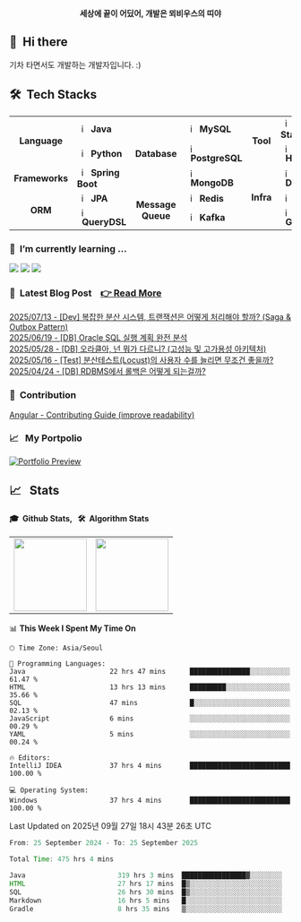<div align="center">
	<b>세상에 끝이 어딨어, 개발은 뫼비우스의 띠야</b>
</div>


## 👋 &nbsp;Hi there
기차 타면서도 개발하는 개발자입니다. :)<br/>

## 🛠️&nbsp; Tech Stacks

<table>
  <tr>
    <td rowspan="2" align="center"><b>Language</b></td>
    <td><img src="https://staging.svgrepo.com/show/184143/java.svg" width="16px" alt="_icon" />&nbsp;&nbsp;<b>Java</b></td>
    <td rowspan="3" align="center"><b>Database</b></td>
    <td><img src="https://encrypted-tbn0.gstatic.com/images?q=tbn:ANd9GcRlt-eR5tE_V3E6Idxl8mia5JV9gO1de6f86A&s" width="16px" alt="_icon" />&nbsp;&nbsp;<b>MySQL</b></td>
    <td rowspan="2" align="center"><b>Tool</b></td>
    <td><img src="https://cdn.jsdelivr.net/gh/devicons/devicon/icons/elasticsearch/elasticsearch-original.svg" width="16px" alt="_icon" />&nbsp;&nbsp;<b>ELK Stack</b></td>
  </tr>
  <tr>
    <td><img src="https://img.icons8.com/?size=96&id=13441&format=png" width="16px" alt="_icon" />&nbsp;&nbsp;<b>Python</b></td>
    <td><img src="https://cdn.jsdelivr.net/gh/devicons/devicon/icons/postgresql/postgresql-original.svg" width="16px" alt="_icon" />&nbsp;&nbsp;<b>PostgreSQL</b></td>
    <td><img src="https://cdn.jsdelivr.net/gh/devicons/devicon/icons/hadoop/hadoop-original.svg"
     width="16px" alt="_icon" />&nbsp;&nbsp;<b>Hadoop</b></td>
  </tr>
  <tr>
    <td rowspan="1" align="center"><b>Frameworks</b></td>
    <td><img src="https://user-images.githubusercontent.com/112257466/209075280-78be8487-7d6a-485c-92a8-d6677f0caab9.png" width="16px" alt="_icon" />&nbsp;&nbsp;<b>Spring Boot</b></td>
    <td><img src="https://www.svgrepo.com/show/331488/mongodb.svg" width="16px" alt="_icon" />&nbsp;&nbsp;<b>MongoDB</b></td>
    <td rowspan="3" align="center"><b>Infra</td>
    <td><img src="https://www.svgrepo.com/show/452192/docker.svg" width="16px" alt="_icon" />&nbsp;&nbsp;<b>Docker</b></td>
  </tr>
  <tr>
    <td rowspan="2" align="center"><b>ORM</b></td>
    <td><img src="https://user-images.githubusercontent.com/112257466/209076523-777fe02a-455f-48a0-a4b1-aeb9fff17b10.png" width="16px" alt="_icon" />&nbsp;&nbsp;<b>JPA</b></td>
    <td rowspan="2" align="center"><b>Message Queue</b></td>
    <td><img src="https://www.svgrepo.com/show/439288/redis.svg" width="16px" alt="_icon" />&nbsp;&nbsp;<b>Redis</b>
    <td><img src="https://www.svgrepo.com/show/373924/nginx.svg" width="16px" alt="_icon" />&nbsp;&nbsp;<b>Nginx</b></td>
    
  </tr>
  <tr>
    <td><img src="https://github.com/GDSC-Team-J/ADDI-ML/assets/112257466/dff863c4-fb90-4747-a621-bdbd2c44a0be" width="16px" alt="_icon" />&nbsp;&nbsp;<b>QueryDSL</b></td>
    <td><img src="https://encrypted-tbn0.gstatic.com/images?q=tbn:ANd9GcRWjXADv-XcMBeVYbxROMcVPc0l9SGQr5KSPw&s" width="16px" alt="_icon" />&nbsp;&nbsp;<b>Kafka</b></td>
    <td><img src="https://www.svgrepo.com/show/353829/grafana.svg" width="16px" alt="_icon" />&nbsp;&nbsp;<b>Grafana</b></td>
  </tr>
</table> 


### 🌱 &nbsp;I’m currently learning ...
<p align="left">
  <!-- <img src="https://img.shields.io/badge/Elastic_Stack-005571?style=flat-square&logo=elasticstack&logoColor=white"/></a> -->
  <!-- <img src="https://img.shields.io/badge/Docker-2496ED?style=flat-square&logo=Docker&logoColor=white"/></a>  -->
  <!-- <img src="https://img.shields.io/badge/Kafka-231F20?style=flat-square&logo=apachekafka&logoColor=white"/></a> -->
  <!-- <img src="https://img.shields.io/badge/Grafana-F46800?style=flat-square&logo=Grafana&logoColor=white"/></a> -->
  <img src="https://img.shields.io/badge/Spring-6DB33F?style=flat-square&logo=Spring&logoColor=white"/>
  <img src="https://img.shields.io/badge/MySQL-4479A1?style=flat-square&logo=mysql&logoColor=white"/>
<!--   <img src="https://img.shields.io/badge/Apache_Jmeter-D22128?style=flat-square&logo=apachejmeter&logoColor=white"/> -->
  <img src="https://img.shields.io/badge/Locust-00FF00?style=flat-square&logo=locust&logoColor=white"/>
</p>


<!-- ### 🔭 &nbsp;I’m currently working on ... -->
### 📌 &nbsp;Latest Blog Post &nbsp;&nbsp; [👉 Read More](https://velog.io/@plate0113/posts)
[2025/07/13 - [Dev] 복잡한 분산 시스템, 트랜잭션은 어떻게 처리해야 할까? (Saga & Outbox Pattern)](https://velog.io/@plate0113/%EB%B3%B5%EC%9E%A1%ED%95%9C-%EB%B6%84%EC%82%B0-%EC%8B%9C%EC%8A%A4%ED%85%9C-%ED%8A%B8%EB%9E%9C%EC%9E%AD%EC%85%98%EC%9D%80-%EC%96%B4%EB%96%BB%EA%B2%8C-%EC%B2%98%EB%A6%AC%ED%95%B4%EC%95%BC-%ED%95%A0%EA%B9%8C-Saga-Outbox-Pattern)</br>
[2025/06/19 - [DB] Oracle SQL 실행 계획 완전 분석](https://velog.io/@plate0113/%EC%98%A4%EB%9D%BC%ED%81%B4-%EC%BF%BC%EB%A6%AC-%EC%8B%A4%ED%96%89-%EA%B3%84%ED%9A%8D-%EB%B6%84%EC%84%9D%ED%95%98%EB%8A%94-%EB%B0%A9%EB%B2%95)</br>
[2025/05/28 - [DB] 오라클아, 넌 뭐가 다르니? (고성능 및 고가용성 아키텍처)](https://velog.io/@plate0113/DB-%EC%98%A4%EB%9D%BC%ED%81%B4%EC%95%84-%EB%84%8C-%EB%AD%90%EA%B0%80-%EB%8B%A4%EB%A5%B4%EB%8B%88-%EA%B3%A0%EC%84%B1%EB%8A%A5-%EB%B0%8F-%EA%B3%A0%EA%B0%80%EC%9A%A9%EC%84%B1-%EC%95%84%ED%82%A4%ED%85%8D%EC%B2%98)</br>
[2025/05/16 - [Test] 분산테스트(Locust)의 사용자 수를 늘리면 무조건 좋을까?](https://velog.io/@plate0113/Test-%EB%B6%84%EC%82%B0%ED%85%8C%EC%8A%A4%ED%8A%B8Locust%EC%9D%98-%EC%82%AC%EC%9A%A9%EC%9E%90-%EC%88%98%EB%A5%BC-%EB%8A%98%EB%A6%AC%EB%A9%B4-%EB%AC%B4%EC%A1%B0%EA%B1%B4-%EC%A2%8B%EC%9D%84%EA%B9%8C)</br>
[2025/04/24 - [DB] RDBMS에서 롤백은 어떻게 되는걸까?](https://velog.io/@plate0113/DB-MySQL-%ED%8A%B8%EB%9E%9C%EC%9E%AD%EC%85%98-%EA%B2%A9%EB%A6%AC-%EC%88%98%EC%A4%80-%EC%B4%9D%EC%A0%95%EB%A6%AC)</br>


### 🤝 &nbsp;Contribution
[Angular - Contributing Guide (improve readability)](https://github.com/angular/angular/pull/56974)
</br>

### 📈 &nbsp; My Portpolio
[![Portfolio Preview](https://img.shields.io/badge/View_Portfolio-Click_Here-green?style=for-the-badge&logo=google-drive&logoColor=white)](https://drive.google.com/file/d/1h7AVURLXXNbUvPlhQojUhxrpOBdrssrA/view)
</br>

## 📈 &nbsp; Stats
#### 🎓 &nbsp;Github Stats, &nbsp; 🛠️ &nbsp;Algorithm Stats
<!--[![Hits](https://hits.seeyoufarm.com/api/count/incr/badge.svg?url=https%3A%2F%2Fgithub.com%2Fsihyunjojo%2Fhit-counter&count_bg=%2379C83D&title_bg=%23555555&icon=github.svg&icon_color=%23E7E7E7&title=hits&edge_flat=false)](https://hits.seeyoufarm.com)-->
<!--[![wakatime](https://wakatime.com/badge/user/01180168-8b97-40a8-a406-568eefd227b1.svg)](https://wakatime.com/@01180168-8b97-40a8-a406-568eefd227b1)-->
<table>
  <tr>
    <td>
      <img src="https://github-readme-stats.vercel.app/api?username=sihyunjojo&&show_icons=true&theme=tokyonight&rank_icon=percentile&locale=kr" height="130" />
    </td>
<!--     <td>
    	<img src="https://github-readme-stats.vercel.app/api/top-langs/?username=sihyunjojo&layout=compact&theme=tokyonight&hide=Jupyter%20Notebook,CSS,PUG,Batchfile,shell" style="margin-left: 10px; vertical-align:top" height=130 />
    </td> -->
    <td>
      <a href="https://solved.ac/plate0113">
        <img src="http://mazassumnida.wtf/api/v2/generate_badge?boj=plate0113" height="130" />
      </a>
    </td>
  </tr>
</table>

<!--
#### 🎓 Github Stats
<p align="left">
    <a>
        <img src="https://github-readme-stats.vercel.app/api?username=sihyunjojo&&show_icons=true&theme=tokyonight&rank_icon=percentile&\locale=kr" style="margin-left: 10px; vertical-align:top" height=130 />
    </a>
    <a>
    	<img src="https://github-readme-stats.vercel.app/api/top-langs/?username=sihyunjojo&layout=compact&theme=tokyonight&hide=Jupyter%20Notebook,CSS,PUG,Batchfile,shell" style="margin-left: 10px; vertical-align:top" height=130 />
    </a>
</p>

#### 🛠️ Algorithm Stats
<p align="left">
    <a href="https://solved.ac/plate0113">
    	<img src="http://mazassumnida.wtf/api/v2/generate_badge?boj=plate0113" style="margin-left: 1px; vertical-align:top" height=130 />
    </a>
    <a href="https://solved.ac/plate0113">
        <img src="http://mazandi.herokuapp.com/api?handle=plate0113&theme=cold" style="margin-left: 1px; vertical-align:top" height=130 />
    </a> 
    <!-- cold, dark, warm 
</p> 
-->

<!--START_SECTION:waka-->
📊 **This Week I Spent My Time On** 

```text
🕑︎ Time Zone: Asia/Seoul

💬 Programming Languages: 
Java                     22 hrs 47 mins      ███████████████░░░░░░░░░░   61.47 % 
HTML                     13 hrs 13 mins      █████████░░░░░░░░░░░░░░░░   35.66 % 
SQL                      47 mins             █░░░░░░░░░░░░░░░░░░░░░░░░   02.13 % 
JavaScript               6 mins              ░░░░░░░░░░░░░░░░░░░░░░░░░   00.29 % 
YAML                     5 mins              ░░░░░░░░░░░░░░░░░░░░░░░░░   00.24 % 

🔥 Editors: 
IntelliJ IDEA            37 hrs 4 mins       █████████████████████████   100.00 % 

💻 Operating System: 
Windows                  37 hrs 4 mins       █████████████████████████   100.00 % 
```


 Last Updated on 2025년 09월 27일 18시 43분 26초 UTC
<!--END_SECTION:waka-->

<!--START_SECTION:wakasimple-->

```java
From: 25 September 2024 - To: 25 September 2025

Total Time: 475 hrs 4 mins

Java                       319 hrs 3 mins  ████████████████▓░░░░░░░░   67.13 %
HTML                       27 hrs 17 mins  █▒░░░░░░░░░░░░░░░░░░░░░░░   05.74 %
SQL                        26 hrs 30 mins  █▒░░░░░░░░░░░░░░░░░░░░░░░   05.58 %
Markdown                   16 hrs 5 mins   █░░░░░░░░░░░░░░░░░░░░░░░░   03.39 %
Gradle                     8 hrs 35 mins   ▒░░░░░░░░░░░░░░░░░░░░░░░░   01.81 %
```

<!--END_SECTION:wakasimple-->


<!--
Here are some ideas to get you started:
- 👯 I’m looking to collaborate on ...
- 🤔 I’m looking for help with ...
- 💬 Ask me about ...
- 📫 How to reach me: ...
- 😄 Pronouns: ...
- ⚡ Fun fact: ...
-->

<!--
##### 🐧 gitanimals
<a href="https://github.com/devxb/gitanimals">
<img
  src="https://render.gitanimals.org/farms/sihyunjojo"
  width="600"
  height="300"
/>
</a>
-->
<!-- ### 🙂 &nbsp;Portfolio 
[Notion Portfolio(fix...)](https://99sihyun.notion.site/Junior-Backend-Developer-b41971c29c8446eaab5e99c78b3795bc?pvs=4) -->
